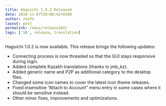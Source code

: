 ```yaml
---
title: Haguichi 1.0.2 Released
date: 2010-11-07T20:00:42+0100
author: ztefn
layout: post
permalink: /news/release102/
tags: ['10', release, translation]
---
```

Haguichi 1.0.2 is now available. This release brings the following updates:

  * Connecting process is now threaded so that the GUI stays responsive during login.
  * Added complete Kazakh translations (thanks to jmb_kz).
  * Added generic name and P2P as additional category to the desktop files.
  * Changed some icon names to cover the latest icon theme releases.
  * Fixed insensitive &#8220;Attach to Account&#8221; menu entry in some cases where it should be sensitive instead.
  * Other minor fixes, improvements and optimizations.
